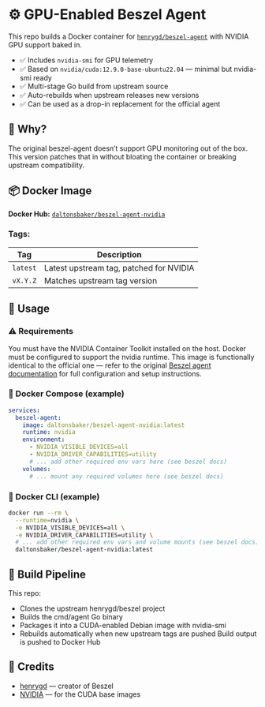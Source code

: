 # ⚙️ GPU-Enabled Beszel Agent

This repo builds a Docker container for [`henrygd/beszel-agent`](https://github.com/henrygd/beszel) with NVIDIA GPU support baked in.

- ✅ Includes `nvidia-smi` for GPU telemetry
- ✅ Based on `nvidia/cuda:12.9.0-base-ubuntu22.04` — minimal but nvidia-smi ready
- ✅ Multi-stage Go build from upstream source
- ✅ Auto-rebuilds when upstream releases new versions
- ✅ Can be used as a drop-in replacement for the official agent

## 🧠 Why?
The original beszel-agent doesn’t support GPU monitoring out of the box. This version patches that in without bloating the container or breaking upstream compatibility.

## 📦 Docker Image

**Docker Hub:** [`daltonsbaker/beszel-agent-nvidia`](https://hub.docker.com/r/daltonsbaker/beszel-agent-nvidia)

### Tags:
| Tag       | Description                             |
|-----------|-----------------------------------------|
| `latest`  | Latest upstream tag, patched for NVIDIA |
| `vX.Y.Z`  | Matches upstream tag version            |


## 🚀 Usage

### ⚠️ Requirements
You must have the NVIDIA Container Toolkit installed on the host.
Docker must be configured to support the nvidia runtime.
This image is functionally identical to the official one — refer to the original [Beszel agent documentation](https://beszel.dev/guide/getting-started) for full configuration and setup instructions.

### 🐳 Docker Compose (example)

```yaml
services:
  beszel-agent:
    image: daltonsbaker/beszel-agent-nvidia:latest
    runtime: nvidia
    environment:
      - NVIDIA_VISIBLE_DEVICES=all
      - NVIDIA_DRIVER_CAPABILITIES=utility
      # ... add other required env vars here (see beszel docs)
    volumes:
      # ... mount any required volumes here (see beszel docs)
```

### 🧪 Docker CLI (example)
```bash
docker run --rm \
  --runtime=nvidia \
  -e NVIDIA_VISIBLE_DEVICES=all \
  -e NVIDIA_DRIVER_CAPABILITIES=utility \
  # ... add other required env vars and volume mounts (see beszel docs)
  daltonsbaker/beszel-agent-nvidia:latest
```

## 🔧 Build Pipeline
This repo:
- Clones the upstream henrygd/beszel project
- Builds the cmd/agent Go binary
- Packages it into a CUDA-enabled Debian image with nvidia-smi
- Rebuilds automatically when new upstream tags are pushed
Build output is pushed to Docker Hub


## 🙌 Credits
- [henrygd](https://github.com/henrygd) — creator of Beszel
- [NVIDIA](https://developer.nvidia.com/) — for the CUDA base images
